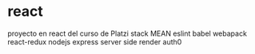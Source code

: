 # react
proyecto en  react del curso de Platzi
 stack MEAN
 eslint
 babel
 webapack
 react-redux
 nodejs
 express
 server side render
 auth0

